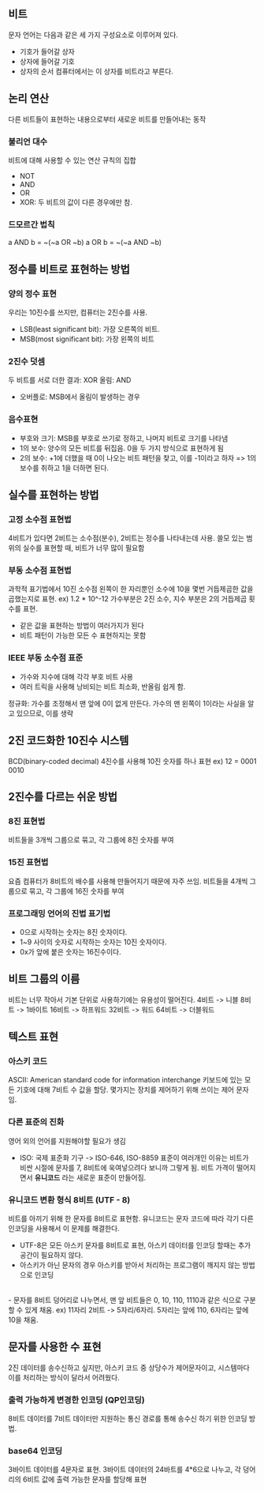 ## 비트
문자 언어는 다음과 같은 세 가지 구성요소로 이루어져 있다.
- 기호가 들어갈 상자
- 상자에 들어갈 기호
- 상자의 순서
컴퓨터에서는 이 상자를 비트라고 부른다.

## 논리 연산
다른 비트들이 표현하는 내용으로부터 새로운 비트를 만들어내는 동작

### 불리언 대수
비트에 대해 사용할 수 있는 연산 규칙의 집합
- NOT
- AND
- OR
- XOR: 두 비트의 값이 다른 경우에만 참.

### 드모르간 법칙
a AND b = ~(~a OR ~b)
a OR b = ~(~a AND ~b)

## 정수를 비트로 표현하는 방법
### 양의 정수 표현
우리는 10진수를 쓰지만, 컴퓨터는 2진수를 사용.
- LSB(least significant bit): 가장 오른쪽의 비트.
- MSB(most significant bit): 가장 왼쪽의 비트

### 2진수 덧셈
두 비트를 서로 더한 결과: XOR
올림: AND
- 오버플로: MSB에서 올림이 발생하는 경우

### 음수표현
- 부호와 크기: MSB를 부호로 쓰기로 정하고, 나머지 비트로 크기를 나타냄
- 1의 보수: 양수의 모든 비트를 뒤집음. 0을 두 가지 방식으로 표현하게 됨
- 2의 보수: +1에 더했을 때 0이 나오는 비트 패턴을 찾고, 이를 -1이라고 하자 => 1의 보수를 취하고 1을 더하면 된다.

## 실수를 표현하는 방법

### 고정 소수점 표현법
4비트가 있다면 2비트는 소수점(분수), 2비트는 정수를 나타내는데 사용.
쓸모 있는 범위의 실수를 표현할 때, 비트가 너무 많이 필요함

### 부동 소수점 표현법
과학적 표기법에서 10진 소수점 왼쪽이 한 자리뿐인 소수에 10을 몇번 거듭제곱한 값을 곱했는지로 표현. ex) 1.2 * 10^-12
가수부분은 2진 소수, 지수 부분은 2의 거듭제곱 횟수를 표현.
- 같은 값을 표현하는 방법이 여러가지가 된다
- 비트 패턴이 가능한 모든 수 표현하지는 못함

### IEEE 부동 소수점 표준
- 가수와 지수에 대해 각각 부호 비트 사용
- 여러 트릭을 사용해 낭비되는 비트 최소화, 반올림 쉽게 함.

정규화: 가수를 조정해서 맨 앞에 0이 없게 만든다.
가수의 맨 왼쪽이 1이라는 사실을 알고 있으므로, 이를 생략

## 2진 코드화한 10진수 시스템
BCD(binary-coded decimal)
4진수를 사용해 10진 숫자를 하나 표현
ex) 12 = 0001 0010

## 2진수를 다르는 쉬운 방법
### 8진 표현법
비트들을 3개씩 그룹으로 묶고, 각 그룹에 8진 숫자를 부여

### 15진 표현법
요즘 컴퓨터가 8비트의 배수를 사용해 만들어지기 때문에 자주 쓰임.
비트들을 4개씩 그룹으로 묶고, 각 그룹에 16진 숫자를 부여

### 프로그래밍 언어의 진법 표기법
- 0으로 시작하는 숫자는 8진 숫자이다.
- 1~9 사이의 숫자로 시작하는 숫자는 10진 숫자이다.
- 0x가 앞에 붙은 숫자는 16진수이다.

## 비트 그룹의 이름
비트는 너무 작아서 기본 단위로 사용하기에는 유용성이 떨어진다.
4비트 -> 니블
8비트 -> 1바이트
16비트 -> 하프워드
32비트 -> 워드
64비트 -> 더블워드

## 텍스트 표현
### 아스키 코드
ASCII: American standard code for information interchange
키보드에 있는 모든 기호에 대해 7비트 수 값을 할당.
몇가지는 장치를 제어하기 위해 쓰이는 제어 문자임.

### 다른 표준의 진화
영어 외의 언어를 지원해야할 필요가 생김
- ISO: 국제 표준화 기구 -> ISO-646, ISO-8859
표준이 여러개인 이유는 비트가 비싼 시절에 문자를 7, 8비트에 욱여넣으려다 보니까 그렇게 됨.
비트 가격이 떨어지면서 **유니코드** 라는 새로운 표준이 만들어짐.

### 유니코드 변환 형식 8비트 (UTF - 8)
비트를 아끼기 위해 한 문자를 8비트로 표현함.
유니코드는 문자 코드에 따라 각기 다른 인코딩을 사용해서 이 문제를 해결한다.
- UTF-8은 모든 아스키 문자를 8비트로 표현, 아스키 데이터를 인코딩 할때는 추가 공간이 필요하지 않다.
- 아스키가 아닌 문자의 경우 아스키를 받아서 처리하는 프로그램이 깨지지 않는 방법으로 인코딩
<br/>
- 문자를 8비트 덩어리로 나누면서, 맨 앞 비트들은 0, 10, 110, 1110과 같은 식으로 구분할 수 있게 채움. ex) 11자리 2비트 -> 5자리/6자리. 5자리는 앞에 110, 6자리는 앞에 10을 채움.

## 문자를 사용한 수 표현
2진 데이터를 송수신하고 싶지만, 아스키 코드 중 상당수가 제어문자이고, 시스템마다 이를 처리하는 방식이 달라서 어려웠다.

### 출력 가능하게 변경한 인코딩 (QP인코딩)
8비트 데이터를 7비트 데이터만 지원하는 통신 경로를 통해 송수신 하기 위한 인코딩 방법.

### base64 인코딩
3바이트 데이터를 4문자로 표현. 3바이트 데이터의 24바트를 4*6으로 나누고, 각 덩어리의 6비트 값에 출력 가능한 문자를 할당해 표현